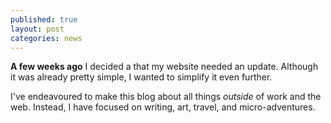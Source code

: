 ```yaml
---
published: true
layout: post
categories: news
---
```


**A few weeks ago** I decided a that my website needed an update. Although it was already pretty simple, I wanted to simplify it even further.

I've endeavoured to make this blog about all things _outside_ of work and the web. Instead, I have focused on writing, art, travel, and micro-adventures.

